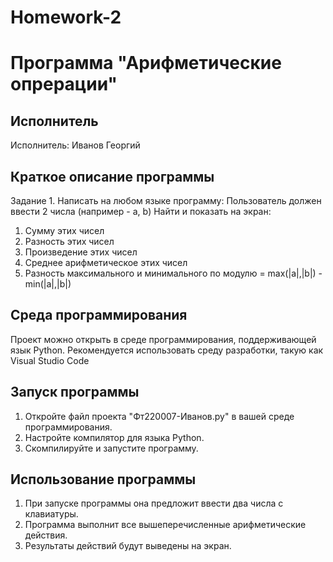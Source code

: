 # Homework-2
# Программа "Арифметические опрерации"

## Исполнитель
Исполнитель: Иванов Георгий

## Краткое описание программы
Задание 1. Написать на любом языке программу: 
Пользователь должен ввести 2 числа (например - a, b)
Найти и показать на экран:
1. Сумму этих чисел
2. Разность этих чисел
3. Произведение этих чисел
4. Среднее арифметическое этих чисел
5. Разность максимального и минимального по модулю = max(|a|,|b|) - min(|a|,|b|)  

## Среда программирования
Проект можно открыть в среде программирования, поддерживающей язык Python. Рекомендуется использовать среду разработки, такую как Visual Studio Code

## Запуск программы
1. Откройте файл проекта "Фт220007-Иванов.py" в вашей среде программирования.
2. Настройте компилятор для языка Python.
3. Скомпилируйте и запустите программу.

## Использование программы
1. При запуске программы она предложит ввести два числа с клавиатуры.
2. Программа выполнит все вышеперечисленные арифметические действия.
3. Результаты действий будут выведены на экран.
